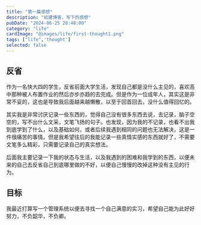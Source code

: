 ```yaml
---
title: "第一篇感想"
description: "初建博客，写下的感想"
pubDate: "2024-06-25 20:48:00"
category: "life"
cardImage: "@images/life/first-thought1.png"
tags: ["life",'thought']
selected: false
---
```


## 反省

作为一名快大四的学生，反省前面大学生活，发现自己都是没什么主见的，喜欢高中那种被人布置作业的然后亦步亦趋的去完成。但是作为一位成年人，其实这是非常不妥的，这也是导致我后面越来越懒散，以至于回首回去，没什么值得回忆的。

其实我是非常讨厌记录一些东西的，觉得自己没有很多东西去说，去记录，脑子空空的，写不出什么文采，文笔飞扬的句子。也发现，因为我的不记录，也看不出我到底学到了什么，以及基础如何，或者后续我遇到相同的问题也无法解决，这是一件很痛苦的事情。但是我希望往后的我能记录一些真情实感的东西就好了，不需要文笔多么精彩，只需要记录自己的真实想法。

后面我主要记录一下我的状态与生活，以及我遇到的困难和我学到的东西，以便未来的自己去反省自己到底哪里做的不好，以便自己慢慢的改掉这种没有主见的行为。

## 目标

我最近打算写一个管理系统以便去寻找一个自己满意的实习，希望自己能为此好好努力，不负韶华，不负卿。
